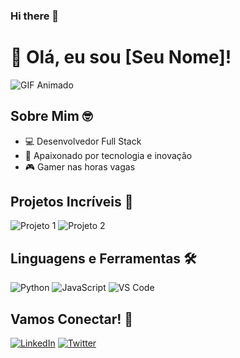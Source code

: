 ### Hi there 👋

# 👋 Olá, eu sou [Seu Nome]!

![GIF Animado](https://media.giphy.com/media/XG3G4CwGtHX9HyTImB/giphy.gif)

## Sobre Mim 🤓

- 💻 Desenvolvedor Full Stack
- 🚀 Apaixonado por tecnologia e inovação
- 🎮 Gamer nas horas vagas

## Projetos Incríveis 🚀

![Projeto 1](https://media.giphy.com/media/uvwzzegHJJA2c/source.gif)
![Projeto 2](https://media.giphy.com/media/KHcFPwBU9YzAB3mTJS/giphy.gif)

## Linguagens e Ferramentas 🛠️

![Python](https://media.giphy.com/media/KAq5w47R9rmTuvWOWa/giphy.gif)
![JavaScript](https://media.giphy.com/media/ln7z2eWriiQAllfVcn/giphy.gif)
![VS Code](https://media.giphy.com/media/IdyAQJVN2kVPNUrojM/giphy.gif)

## Vamos Conectar! 🤝

[![LinkedIn](https://img.shields.io/badge/-LinkedIn-0077B5?style=for-the-badge&logo=linkedin&logoColor=white)](https://www.linkedin.com/in/seunome)
[![Twitter](https://img.shields.io/badge/-Twitter-1DA1F2?style=for-the-badge&logo=twitter&logoColor=white)](https://twitter.com/seunome)
